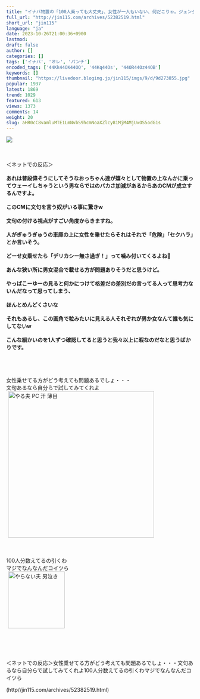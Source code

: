 ```yaml
---
title: "イナバ物置の「100人乗っても大丈夫」、女性が一人もいない、何だこりゃ。ジェンダー格差だろ！→見事にど正論パンチが飛んでくるｗｗｗｗｗ "
full_url: "http://jin115.com/archives/52382519.html"
short_url: "jin115"
language: "ja"
date: 2023-10-26T21:00:36+0900
lastmod: 
draft: false
author: []
categories: []
tags: ['イナバ', 'オレ', 'パンチ']
encoded_tags: ['44Kk44OK44OQ', '44Kq44Os', '44OR44Oz44OB']
keywords: []
thumbnail: "https://livedoor.blogimg.jp/jin115/imgs/9/d/9d273855.jpg"
popular: 1937
latest: 1869
trend: 1029
featured: 613
views: 1373
comments: 14
weight: 20
slug: aHR0cC8vamluMTE1LmNvbS9hcmNoaXZlcy81MjM4MjUxOS5odG1s
---
```


![](https://livedoor.blogimg.jp/jin115/imgs/9/d/9d273855.jpg)

<div><a name='more'></a> <br> <br> ＜ネットでの反応＞<br> <br> <b>あれは普段偉そうにしてそうなおっちゃん達が嬉々として物置の上なんかに乗ってウェーイしちゃうという男ならではのバカさ加減があるからあのCMが成立するんですよ。</b><br> <br> <b>このCMに文句を言う奴がいる事に驚きw</b><br> <br> <b>文句の付ける視点がすごい角度からきますね。</b><br> <br> <b>人がぎゅうぎゅうの車庫の上に女性を乗せたらそれはそれで「危険」「セクハラ」とか言いそう。</b><br> <br> <b>どーせ女乗せたら「デリカシー無さ過ぎ！」って噛み付いてくるよね🤣</b><br> <br> <b>あんな狭い所に男女混合で載せる方が問題ありそうだと思うけど。</b><br> <br> <b>やっぱこーゆーの見ると何かにつけて格差だの差別だの言ってる人って思考力ないんだなって思ってしまう、</b><br> <br> <b>ほんとめんどくさいな</b><br> <br> <b>それもあるし、この画角で粒みたいに見える人それぞれが男か女なんて誰も気にしてないw</b><br> <br> <b>こんな細かいのを1人ずつ確認してると思うと我々以上に暇なのだなと思うばかりです。</b><br> <br> <br> <br> <br> 女性乗せてる方がどう考えても問題あるでしょ・・・<br> 文句あるなら自分らで試してみてくれよ<br> <img src='https//livedoor.blogimg.jp/jin115/imgs/a/f/afd6b43e.gif' alt='やる夫 PC 汗 薄目' width='392' border='0' hspace='5' class='pict'><br> <br> <br> <br> 100人分数えてるの引くわ<br> マジでなんなんだコイツら<br> <img src='https//livedoor.blogimg.jp/jin115/imgs/f/1/f1874932.gif' alt='やらない夫 男泣き' width='152' border='0' hspace='5' class='pict'><br> <br> <br> <br> <br> <p>＜ネットでの反応＞女性乗せてる方がどう考えても問題あるでしょ・・・文句あるなら自分らで試してみてくれよ100人分数えてるの引くわマジでなんなんだコイツら</p></div>

(http//jin115.com/archives/52382519.html)
